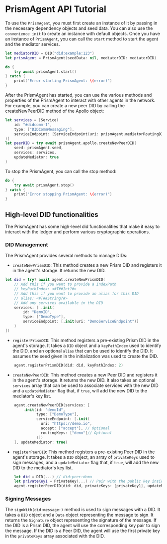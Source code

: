 # PrismAgent API Tutorial

To use the `PrismAgent`, you must first create an instance of it by passing in the necessary dependency objects and seed data. You can also use the `convenience init` to create an instance with default objects. Once you have an instance of `PrismAgent`, you can call the `start` method to start the agent and the mediator services.

```swift
let mediatorDID = DID("did:example:123")
let prismAgent = PrismAgent(seedData: nil, mediatorDID: mediatorDID)

do {
    try await prismAgent.start()
} catch {
    print("Error starting PrismAgent: \(error)")
}
```

After the PrismAgent has started, you can use the various methods and properties of the PrismAgent to interact with other agents in the network. For example, you can create a new peer DID by calling the createNewPeerDID method of the Apollo object:

```swift
let services = [Service(
    id: "#didcomm-1",
    type: ["DIDCommMessaging"],
    serviceEndpoint: [ServiceEndpoint(uri: prismAgent.mediatorRoutingDID?.string ?? "")]
)]
let peerDID = try await prismAgent.apollo.createNewPeerDID(
    seed: prismAgent.seed,
    services: services,
    updateMediator: true
)
```

To stop the PrismAgent, you can call the stop method:

```swift
do {
    try await prismAgent.stop()
} catch {
    print("Error stopping PrismAgent: \(error)")
}
```

## High-level DID functionalities

The PrismAgent has some high-level did functionalities that make it easy to interact with the ledger and perform various cryptographic operations.

### DID Management

The PrismAgent provides several methods to manage DIDs:

- `createNewPrismDID`: This method creates a new Prism DID and registers it in the agent's storage. It returns the new DID.

```swift
let did = try? await agent.createNewPrismDID(
    // Add this if you want to provide a IndexPath
    // keyPathIndex: <#T##Int?#>
    // Add this if you want to provide an alias for this DID
    // alias: <#T##String?#>
    // Add any services available in the DID
    services: [ .init(
        id: "DemoID",
        type: ["DemoType"],
        serviceEndpoint: [.init(uri: "DemoServiceEndpoint")]
    )
])
```
- `registerPrismDID`: This method registers a pre-existing Prism DID in the agent's storage. It takes a `DID` object and a `keyPathIndex` used to identify the DID, and an optional `alias` that can be used to identify the DID. It assumes the seed given in the initialization was used to create the DID.

```swift
    agent.registerPrismDID(did: did, keyPathIndex: 2)
```

- `createNewPeerDID`: This method creates a new Peer DID and registers it in the agent's storage. It returns the new DID. It also takes an optional `services` array that can be used to associate services with the new DID and a `updateMediator` flag that, if `true`, will add the new DID to the mediator's key list.

```swift
    agent.createNewPeerDID(services: [
        .init(id: "demoId",
              type: ["DemoType"],
              serviceEndpoint: [.init(
                uri: "https://demo.io",
                accept: ["accept"], // Optional
                routingKeys: ["demo"]// Optional
              )])
    ], updateMediator: true)
```

- `registerPeerDID`: This method registers a pre-existing Peer DID in the agent's storage. It takes a `DID` object, an array of `privateKeys` used to sign messages, and a `updateMediator` flag that, if `true`, will add the new DID to the mediator's key list.

```swift
    let did = DID(...) // did:peer:demo
    let privateKey1 = PrivateKey(...) // Pair with the public key inside of the DID
    agent.registerPeerDID(did: did, privateKeys: [privateKey1], updateMediator: true)
```

### Signing Messages

The `signWith(did:message:)` method is used to sign messages with a DID. It takes a `DID` object and a `Data` object representing the message to sign. It returns the `Signature` object representing the signature of the message. If the DID is a Prism DID, the agent will use the corresponding key pair to sign the message. If the DID is a Peer DID, the agent will use the first private key in the `privateKeys` array associated with the DID.
